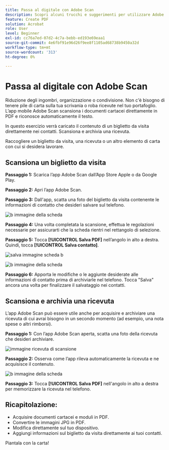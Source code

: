 ```yaml
---
title: Passa al digitale con Adobe Scan
description: Scopri alcuni trucchi e suggerimenti per utilizzare Adobe Document Cloud
feature: Create PDF
solution: Acrobat
role: User
level: Beginner
exl-id: cc76a7ed-07d2-4c7a-bebb-ed193e69eaa1
source-git-commit: 4e6fbf91e96d26f9ee8f1105ad68738b9450a32d
workflow-type: tm+mt
source-wordcount: '313'
ht-degree: 0%

---
```


# Passa al digitale con Adobe Scan

Riduzione degli ingombri, organizzazione o condivisione. Non c&#39;è bisogno di tenere pile di carta sulla tua scrivania o roba ricevute nel tuo portafoglio. L’app mobile Adobe Scan scansiona i documenti cartacei direttamente in PDF e riconosce automaticamente il testo.

In questo esercizio verrà caricato il contenuto di un biglietto da visita direttamente nei contatti. Scansiona e archivia una ricevuta.

Raccogliere un biglietto da visita, una ricevuta o un altro elemento di carta con cui si desidera lavorare.

## Scansiona un biglietto da visita

**Passaggio 1:** Scarica l’app Adobe Scan dall’App Store Apple o da Google Play.

**Passaggio 2:** Apri l’app Adobe Scan.

**Passaggio 3:** Dall&#39;app, scatta una foto del biglietto da visita contenente le informazioni di contatto che desideri salvare sul telefono.

![b immagine della scheda](assets/scanbcard.png)


**Passaggio 4:** Una volta completata la scansione, effettua le regolazioni necessarie per assicurarti che la scheda rientri nel rettangolo di selezione.

**Passaggio 5:** Tocca **[!UICONTROL Salva PDF]** nell’angolo in alto a destra. Quindi, tocca **[!UICONTROL Salva contatto]**.


![salva immagine scheda b](assets/savecontact.jpg)

![b immagine della scheda](assets/savecontact.png)

**Passaggio 6:** Apporta le modifiche o le aggiunte desiderate alle informazioni di contatto prima di archiviarle nel telefono. Tocca &quot;Salva&quot; ancora una volta per finalizzare il salvataggio nei contatti.

## Scansiona e archivia una ricevuta

L’app Adobe Scan può essere utile anche per acquisire e archiviare una ricevuta di cui avrai bisogno in un secondo momento (ad esempio, una nota spese o altri rimborsi).

**Passaggio 1:** Con l’app Adobe Scan aperta, scatta una foto della ricevuta che desideri archiviare.

![immagine ricevuta di scansione](assets/scanreceipt.png)


**Passaggio 2:** Osserva come l’app rileva automaticamente la ricevuta e ne acquisisce il contenuto.

![b immagine della scheda](assets/receiptoutput.jpg)

**Passaggio 3:** Tocca **[!UICONTROL Salva PDF]** nell&#39;angolo in alto a destra per memorizzare la ricevuta nel telefono.


## Ricapitolazione:

* Acquisire documenti cartacei e moduli in PDF.
* Convertire le immagini JPG in PDF.
* Modifica direttamente sul tuo dispositivo.
* Aggiungi informazioni sul biglietto da visita direttamente ai tuoi contatti.

Piantala con la carta!
